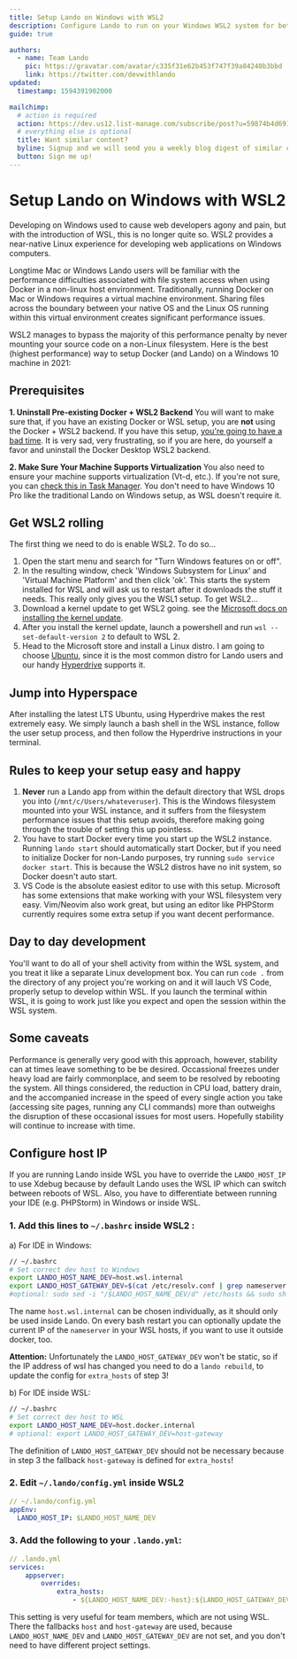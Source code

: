 ```yaml
---
title: Setup Lando on Windows with WSL2
description: Configure Lando to run on your Windows WSL2 system for better performance when developing on Windows.
guide: true

authors:
  - name: Team Lando
    pic: https://gravatar.com/avatar/c335f31e62b453f747f39a84240b3bbd
    link: https://twitter.com/devwithlando
updated:
  timestamp: 1594391902000

mailchimp:
  # action is required
  action: https://dev.us12.list-manage.com/subscribe/post?u=59874b4d6910fa65e724a4648&amp;id=613837077f
  # everything else is optional
  title: Want similar content?
  byline: Signup and we will send you a weekly blog digest of similar content to keep you satiated.
  button: Sign me up!
---
```


# Setup Lando on Windows with WSL2

Developing on Windows used to cause web developers agony and pain, but with the introduction of WSL, this is no longer quite so. WSL2 provides a near-native Linux experience for developing web applications on Windows computers.

Longtime Mac or Windows Lando users will be familiar with the performance difficulties associated with file system access when using Docker in a non-linux host environment. Traditionally, running Docker on Mac or Windows requires a virtual machine environment. Sharing files across the boundary between your native OS and the Linux OS running within this virtual environment creates significant performance issues.

WSL2 manages to bypass the majority of this performance penalty by never mounting your source code on a non-Linux filesystem. Here is the best (highest performance) way to setup Docker (and Lando) on a Windows 10 machine in 2021:

## Prerequisites

**1. Uninstall Pre-existing Docker + WSL2 Backend**
You will want to make sure that, if you have an existing Docker or WSL setup, you are **not** using the Docker + WSL2 backend. If you have this setup, [you're going to have a bad time](https://www.youtube.com/watch?v=ynxPshq8ERo). It is very sad, very frustrating, so if you are here, do yourself a favor and uninstall the Docker Desktop WSL2 backend.

**2. Make Sure Your Machine Supports Virtualization**
You also need to ensure your machine supports virtualization (Vt-d, etc.). If you're not sure, you can [check this in Task Manager](https://shaileshjha.com/how-to-find-out-if-intel-vt-x-or-amd-v-virtualization-technology-is-supported-in-windows-10-windows-8-windows-vista-or-windows-7-machine/). You don't need to have Windows 10 Pro like the traditional Lando on Windows setup, as WSL doesn't require it.

## Get WSL2 rolling

The first thing we need to do is enable WSL2. To do so...

1. Open the start menu and search for "Turn Windows features on or off".
2. In the resulting window, check 'Windows Subsystem for Linux' and 'Virtual Machine Platform' and then click 'ok'. This starts the system installed for WSL and will ask us to restart after it downloads the stuff it needs. This really only gives you the WSL1 setup. To get WSL2...
3. Download a kernel update to get WSL2 going. see the [Microsoft docs on installing the kernel update](https://learn.microsoft.com/en-us/windows/wsl/install-manual).
4. After you install the kernel update, launch a powershell and run `wsl --set-default-version 2` to default to WSL 2.
5. Head to the Microsoft store and install a Linux distro. I am going to choose [Ubuntu](https://apps.microsoft.com/detail/9PDXGNCFSCZV?hl=en-us&gl=US), since it is the most common distro for Lando users and our handy [Hyperdrive](https://github.com/lando/hyperdrive) supports it.

## Jump into Hyperspace

After installing the latest LTS Ubuntu, using Hyperdrive makes the rest extremely easy. We simply launch a bash shell in the WSL instance, follow the user setup process, and then follow the Hyperdrive instructions in your terminal.

## Rules to keep your setup easy and happy

1. **Never** run a Lando app from within the default directory that WSL drops you into (`/mnt/c/Users/whateveruser`). This is the Windows filesystem mounted into your WSL instance, and it suffers from the filesystem performance issues that this setup avoids, therefore making going through the trouble of setting this up pointless.
2. You have to start Docker every time you start up the WSL2 instance. Running `lando start` should automatically start Docker, but if you need to initialize Docker for non-Lando purposes, try running `sudo service docker start`. This is because the WSL2 distros have no init system, so Docker doesn't auto start.
3. VS Code is the absolute easiest editor to use with this setup. Microsoft has some extensions that make working with your WSL filesystem very easy. Vim/Neovim also work great, but using an editor like PHPStorm currently requires some extra setup if you want decent performance.

## Day to day development

You'll want to do all of your shell activity from within the WSL system, and you treat it like a separate Linux development box. You can run `code .` from the directory of any project you're working on and it will lauch VS Code, properly setup to develop within WSL. If you launch the terminal within WSL, it is going to work just like you expect and open the session within the WSL system.

## Some caveats

Performance is generally very good with this approach, however, stability can at times leave something to be be desired. Occassional freezes under heavy load are fairly commonplace, and seem to be resolved by rebooting the system. All things considered, the reduction in CPU load, battery drain, and the accompanied increase in the speed of every single action you take (accessing site pages, running any CLI commands) more than outweighs the disruption of these occasional issues for most users. Hopefully stability will continue to increase with time.

## Configure host IP

If you are running Lando inside WSL you have to override the `LANDO_HOST_IP` to use Xdebug because by default Lando uses the WSL IP which can switch between reboots of WSL.
Also, you have to differentiate between running your IDE (e.g. PHPStorm) in Windows or inside WSL.

### 1. Add this lines to `~/.bashrc` inside WSL2 :
a) For IDE in Windows:
```bash
// ~/.bashrc
# Set correct dev host to Windows
export LANDO_HOST_NAME_DEV=host.wsl.internal
export LANDO_HOST_GATEWAY_DEV=$(cat /etc/resolv.conf | grep nameserver | awk '{print $2; exit;}')
#optional: sudo sed -i "/$LANDO_HOST_NAME_DEV/d" /etc/hosts && sudo sh -c "echo $LANDO_HOST_GATEWAY_DEV $LANDO_HOST_NAME_DEV >> /etc/hosts"
```
The name `host.wsl.internal` can be chosen individually, as it should only be used inside Lando.
On every bash restart you can optionally update the current IP of the `nameserver` in your WSL hosts, if you want to use it outside docker, too.

**Attention:**
Unfortunately the `LANDO_HOST_GATEWAY_DEV` won't be static, so if the IP address of wsl has changed you need to do a `lando rebuild`, to update the config for `extra_hosts` of step 3!

b) For IDE inside WSL:
```bash
// ~/.bashrc
# Set correct dev host to WSL
export LANDO_HOST_NAME_DEV=host.docker.internal
# optional: export LANDO_HOST_GATEWAY_DEV=host-gateway
```
The definition of `LANDO_HOST_GATEWAY_DEV` should not be necessary because in step 3 the fallback `host-gateway` is defined for `extra_hosts`!

### 2. Edit `~/.lando/config.yml` inside WSL2
```yml
// ~/.lando/config.yml
appEnv:
  LANDO_HOST_IP: $LANDO_HOST_NAME_DEV
```

### 3. Add the following to your `.lando.yml`:
```yml
// .lando.yml
services:
    appserver:
        overrides:
            extra_hosts:
                - ${LANDO_HOST_NAME_DEV:-host}:${LANDO_HOST_GATEWAY_DEV:-host-gateway}
```
This setting is very useful for team members, which are not using WSL.
There the fallbacks `host` and `host-gateway` are used, because `LANDO_HOST_NAME_DEV` and `LANDO_HOST_GATEWAY_DEV` are not set, and you don't need to have different project settings.
